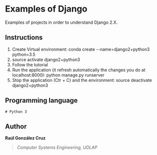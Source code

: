 # Examples of Django
Examples of projects in order to understand Django 2.X.

## Instructions
1. Create Virtual environment: conda create --name=django2+python3 python=3.5
2. source activate django2+python3
3. Follow the tutorial
4. Run the application (it refresh automatically the changes you do at localhost:8000): python manage.py runserver
5. Stop the application (Ctr + C) and the environment: source deactivate django2+python3

## Programming language
```[python3]
# Python 3
```

## Author
**Raúl González Cruz**
>*Computer Systems Engineering, UDLAP*